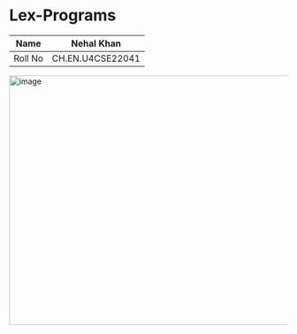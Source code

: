 # Lex-Programs


| Name    | Nehal Khan |
| -------- | ------- |
| Roll No  | CH.EN.U4CSE22041    |

<img width="750" height="452" alt="image" src="https://github.com/user-attachments/assets/cecd8cca-1a83-4894-b0da-122dcd9a1526" />


